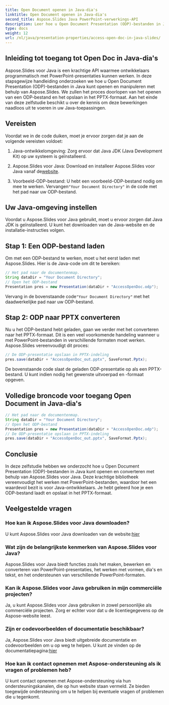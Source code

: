 ```yaml
---
title: Open Document openen in Java-dia's
linktitle: Open Document openen in Java-dia's
second_title: Aspose.Slides Java PowerPoint-verwerkings-API
description: Leer hoe u Open Document Presentation (ODP)-bestanden in Java kunt openen en converteren met Aspose.Slides voor Java. Stapsgewijze handleiding voor ontwikkelaars.
type: docs
weight: 12
url: /nl/java/presentation-properties/access-open-doc-in-java-slides/
---
```


## Inleiding tot toegang tot Open Doc in Java-dia's

Aspose.Slides voor Java is een krachtige API waarmee ontwikkelaars programmatisch met PowerPoint-presentaties kunnen werken. In deze stapsgewijze handleiding onderzoeken we hoe u Open Document Presentation (ODP)-bestanden in Java kunt openen en manipuleren met behulp van Aspose.Slides. We zullen het proces doorlopen van het openen van een ODP-bestand en het opslaan in het PPTX-formaat. Aan het einde van deze zelfstudie beschikt u over de kennis om deze bewerkingen naadloos uit te voeren in uw Java-toepassingen.

## Vereisten

Voordat we in de code duiken, moet je ervoor zorgen dat je aan de volgende vereisten voldoet:

1. Java-ontwikkelomgeving: Zorg ervoor dat Java JDK (Java Development Kit) op uw systeem is geïnstalleerd.

2.  Aspose.Slides voor Java: Download en installeer Aspose.Slides voor Java vanaf de[website](https://releases.aspose.com/slides/java/).

3.  Voorbeeld-ODP-bestand: U hebt een voorbeeld-ODP-bestand nodig om mee te werken. Vervangen`"Your Document Directory"` in de code met het pad naar uw ODP-bestand.

## Uw Java-omgeving instellen

Voordat u Aspose.Slides voor Java gebruikt, moet u ervoor zorgen dat Java JDK is geïnstalleerd. U kunt het downloaden van de Java-website en de installatie-instructies volgen.

## Stap 1: Een ODP-bestand laden

Om met een ODP-bestand te werken, moet u het eerst laden met Aspose.Slides. Hier is de Java-code om dit te bereiken:

```java
// Het pad naar de documentenmap.
String dataDir = "Your Document Directory";
// Open het ODP-bestand
Presentation pres = new Presentation(dataDir + "AccessOpenDoc.odp");
```

 Vervang in de bovenstaande code`"Your Document Directory"` met het daadwerkelijke pad naar uw ODP-bestand.

## Stap 2: ODP naar PPTX converteren

Nu u het ODP-bestand hebt geladen, gaan we verder met het converteren naar het PPTX-formaat. Dit is een veel voorkomende handeling wanneer u met PowerPoint-bestanden in verschillende formaten moet werken. Aspose.Slides vereenvoudigt dit proces:

```java
// De ODP-presentatie opslaan in PPTX-indeling
pres.save(dataDir + "AccessOpenDoc_out.pptx", SaveFormat.Pptx);
```

De bovenstaande code slaat de geladen ODP-presentatie op als een PPTX-bestand. U kunt indien nodig het gewenste uitvoerpad en -formaat opgeven.

## Volledige broncode voor toegang Open Document in Java-dia's

```java
// Het pad naar de documentenmap.
String dataDir = "Your Document Directory";
// Open het ODP-bestand
Presentation pres = new Presentation(dataDir + "AccessOpenDoc.odp");
// De ODP-presentatie opslaan in PPTX-indeling
pres.save(dataDir + "AccessOpenDoc_out.pptx", SaveFormat.Pptx);
```

## Conclusie

In deze zelfstudie hebben we onderzocht hoe u Open Document Presentation (ODP)-bestanden in Java kunt openen en converteren met behulp van Aspose.Slides voor Java. Deze krachtige bibliotheek vereenvoudigt het werken met PowerPoint-bestanden, waardoor het een waardevol bezit is voor Java-ontwikkelaars. Je hebt geleerd hoe je een ODP-bestand laadt en opslaat in het PPTX-formaat.

## Veelgestelde vragen

### Hoe kan ik Aspose.Slides voor Java downloaden?

 U kunt Aspose.Slides voor Java downloaden van de website:[hier](https://releases.aspose.com/slides/java/)

### Wat zijn de belangrijkste kenmerken van Aspose.Slides voor Java?

Aspose.Slides voor Java biedt functies zoals het maken, bewerken en converteren van PowerPoint-presentaties, het werken met vormen, dia's en tekst, en het ondersteunen van verschillende PowerPoint-formaten.

### Kan ik Aspose.Slides voor Java gebruiken in mijn commerciële projecten?

Ja, u kunt Aspose.Slides voor Java gebruiken in zowel persoonlijke als commerciële projecten. Zorg er echter voor dat u de licentiegegevens op de Aspose-website leest.

### Zijn er codevoorbeelden of documentatie beschikbaar?

 Ja, Aspose.Slides voor Java biedt uitgebreide documentatie en codevoorbeelden om u op weg te helpen. U kunt ze vinden op de documentatiepagina:[hier](https://reference.aspose.com/slides/java/)

### Hoe kan ik contact opnemen met Aspose-ondersteuning als ik vragen of problemen heb?

U kunt contact opnemen met Aspose-ondersteuning via hun ondersteuningskanalen, die op hun website staan vermeld. Ze bieden toegewijde ondersteuning om u te helpen bij eventuele vragen of problemen die u tegenkomt.